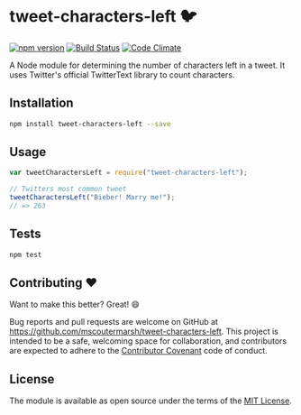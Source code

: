 # tweet-characters-left :bird:
[![npm version](https://badge.fury.io/js/tweet-characters-left.svg)](https://badge.fury.io/js/tweet-characters-left)
[![Build Status](https://travis-ci.org/mscoutermarsh/tweet-characters-left.svg?branch=master)](https://travis-ci.org/mscoutermarsh/tweet-characters-left)
[![Code Climate](https://codeclimate.com/github/mscoutermarsh/tweet-characters-left/badges/gpa.svg)](https://codeclimate.com/github/mscoutermarsh/tweet-characters-left)

A Node module for determining the number of characters left in a tweet. It uses Twitter's official TwitterText library to count characters.

## Installation
```Bash
npm install tweet-characters-left --save
```

## Usage
```JavaScript
var tweetCharactersLeft = require("tweet-characters-left");

// Twitters most common tweet
tweetCharactersLeft("Bieber! Marry me!");
// => 263
```

## Tests
```Bash
npm test
```

## Contributing :heart:

Want to make this better? Great! :smile:

Bug reports and pull requests are welcome on GitHub at https://github.com/mscoutermarsh/tweet-characters-left. This project is intended to be a safe, welcoming space for collaboration, and contributors are expected to adhere to the [Contributor Covenant](http://contributor-covenant.org) code of conduct.


## License

The module is available as open source under the terms of the [MIT License](http://opensource.org/licenses/MIT).

